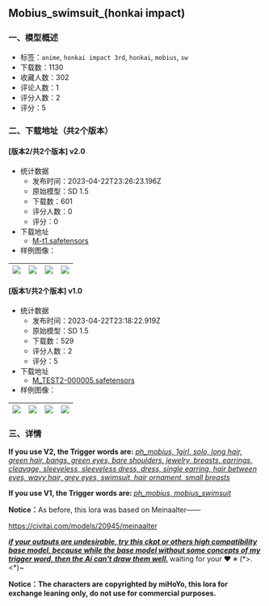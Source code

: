 ## Mobius_swimsuit_(honkai impact)
### 一、模型概述

- 标签：`anime`, `honkai impact 3rd`, `honkai`, `mobius`, `sw`
- 下载数：1130
- 收藏人数：302
- 评论人数：1
- 评分人数：2
- 评分：5

### 二、下载地址（共2个版本）

#### [版本2/共2个版本] v2.0

- 统计数据
  - 发布时间：2023-04-22T23:26:23.196Z
  - 原始模型：SD 1.5
  - 下载数：601
  - 评分人数：0
  - 评分：0
- 下载地址
  - [M-t1.safetensors](https://civitai.com/api/download/models/52781)
- 样例图像：

| <img src="https://image.civitai.com/xG1nkqKTMzGDvpLrqFT7WA/7827fcbf-0331-4166-afed-6ec2698c8100/width=450/569633.jpeg" /> | <img src="https://image.civitai.com/xG1nkqKTMzGDvpLrqFT7WA/0bb3f684-f2f8-4f83-04a7-14ed95f89400/width=450/569636.jpeg" /> | <img src="https://image.civitai.com/xG1nkqKTMzGDvpLrqFT7WA/fe410df2-bc28-43ed-8cfd-f3f6fa24b300/width=450/569631.jpeg" /> | <img src="https://image.civitai.com/xG1nkqKTMzGDvpLrqFT7WA/ffdf22a7-f0d9-4528-bf12-361a86e34100/width=450/569632.jpeg" /> |
| ---- | ---- | ---- | ---- |

#### [版本1/共2个版本] v1.0

- 统计数据
  - 发布时间：2023-04-22T23:18:22.919Z
  - 原始模型：SD 1.5
  - 下载数：529
  - 评分人数：2
  - 评分：5
- 下载地址
  - [M_TEST2-000005.safetensors](https://civitai.com/api/download/models/39681)
- 样例图像：

| <img src="https://image.civitai.com/xG1nkqKTMzGDvpLrqFT7WA/080b7ff0-1e39-4845-2d36-e56127ee7900/width=450/439373.jpeg" /> | <img src="https://image.civitai.com/xG1nkqKTMzGDvpLrqFT7WA/6b5ec5b6-c41c-4398-d85c-3c5422650400/width=450/439376.jpeg" /> | <img src="https://image.civitai.com/xG1nkqKTMzGDvpLrqFT7WA/2b897194-3571-4179-67b6-feec96a7f100/width=450/439378.jpeg" /> | <img src="https://image.civitai.com/xG1nkqKTMzGDvpLrqFT7WA/f2fd3eb0-c1b1-46d1-571e-5e628d887c00/width=450/439392.jpeg" /> |
| ---- | ---- | ---- | ---- |


### 三、详情
<p><strong>If you use V2, the Trigger words are:</strong> <em><u>ph_mobius, 1girl, solo, long hair, green hair, bangs, green eyes, bare shoulders, jewelry, breasts, earrings, cleavage, sleeveless, sleeveless dress, dress, single earring, hair between eyes, wavy hair, grey eyes, swimsuit, hair ornament, small breasts</u></em></p><p><strong>If you use V1, the Trigger words are: </strong><em><u>ph_mobius, mobius_swimsuit</u></em></p><p><strong>Notice：</strong>As before, this lora was based on Meinaalter——</p><p><a target="_blank" rel="ugc" href="https://civitai.com/models/20945/meinaalter">https://civitai.com/models/20945/meinaalter</a></p><p><strong><em><u>if your outputs are undesirable, try this ckpt or others high compatibility base model, because while the base model without some concepts of my trigger word, then the Ai can't draw them well.</u> </em></strong>waiting for your ❤ ※ (*&gt;.&lt;*)~</p><p><strong>Notice：The characters are copyrighted by miHoYo, this lora for exchange leaning only, do not use for commercial purposes.</strong></p>
